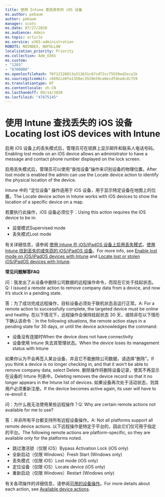 ```yaml
---
title: 使用 Intune 查找丢失的 iOS 设备
ms.author: pebaum
author: pebaum
manager: scotv
ms.date: 07/27/2020
ms.audience: Admin
ms.topic: article
ms.service: o365-administration
ROBOTS: NOINDEX, NOFOLLOW
localization_priority: Priority
ms.collection: Adm_O365
ms.custom:
- "1283"
- "6700008"
ms.openlocfilehash: 70f12328813a312631c67cd72cc75559ed2eca1b
ms.sourcegitcommit: c6692ce0fa1358ec3529e59ca0ecdfdea4cdc759
ms.translationtype: HT
ms.contentlocale: zh-CN
ms.lasthandoff: 09/14/2020
ms.locfileid: "47675145"
---
```

# <a name="locating-lost-ios-devices-with-intune"></a><span data-ttu-id="4c4eb-102">使用 Intune 查找丢失的 iOS 设备</span><span class="sxs-lookup"><span data-stu-id="4c4eb-102">Locating lost iOS devices with Intune</span></span>

<span data-ttu-id="4c4eb-103">启用 iOS 设备上的丢失模式后，管理员可在锁屏上显示邮件和联系人电话号码。</span><span class="sxs-lookup"><span data-stu-id="4c4eb-103">Enabling lost mode on an iOS device allows an administrator to have a message and contact phone number displayed on the lock screen.</span></span>

<span data-ttu-id="4c4eb-104">启用丢失模式后，管理员可以使用“查找设备”操作来识别设备的物理位置。</span><span class="sxs-lookup"><span data-stu-id="4c4eb-104">After lost mode is enabled the admin can use the Locate device action to identify the physical location of the device.</span></span>

<span data-ttu-id="4c4eb-105">Intune 中的 "定位设备" 操作适用于 iOS 设备，用于显示特定设备在地图上的位置。</span><span class="sxs-lookup"><span data-stu-id="4c4eb-105">The Locate device action in Intune works with iOS devices to show the location of a specific device on a map.</span></span>

<span data-ttu-id="4c4eb-106">若要执行此操作，iOS 设备必须位于：</span><span class="sxs-lookup"><span data-stu-id="4c4eb-106">Using this action requires the iOS device to be in:</span></span>

- <span data-ttu-id="4c4eb-107">监督模式</span><span class="sxs-lookup"><span data-stu-id="4c4eb-107">Supervised mode</span></span>
- <span data-ttu-id="4c4eb-108">丢失模式</span><span class="sxs-lookup"><span data-stu-id="4c4eb-108">Lost mode</span></span>

<span data-ttu-id="4c4eb-109">有关详细信息，请参阅 [使用 Intune 在 iOS/iPadOS 设备上启用丢失模式](https://docs.microsoft.com/intune/device-lost-mode)，[使用 Intune 找到丢失的或失窃的 iOS/iPadOS 设备](https://docs.microsoft.com/intune/device-locate)。</span><span class="sxs-lookup"><span data-stu-id="4c4eb-109">For more info, see [Enable lost mode on iOS/iPadOS devices with Intune](https://docs.microsoft.com/intune/device-lost-mode) and [Locate lost or stolen iOS/iPadOS devices with Intune](https://docs.microsoft.com/intune/device-locate).</span></span>

<span data-ttu-id="4c4eb-110">**常见问题解答**</span><span class="sxs-lookup"><span data-stu-id="4c4eb-110">**FAQ**</span></span>

<span data-ttu-id="4c4eb-111">问：我发出了从设备中删除公司数据的远程操作命令，而现在它处于挂起状态。</span><span class="sxs-lookup"><span data-stu-id="4c4eb-111">Q: I issued a remote action to remove company data from a device, and now it’s stuck in a pending state.</span></span>

<span data-ttu-id="4c4eb-112">答：为了成功完成远程操作，目标设备必须处于联机状态且运行正常。</span><span class="sxs-lookup"><span data-stu-id="4c4eb-112">A: For a remote action to successfully complete, the targeted device must be online and healthy.</span></span> <span data-ttu-id="4c4eb-113">在以下情况下，远程操作会保持挂起状态 30 天，或除非在以下情形下确认该命令：</span><span class="sxs-lookup"><span data-stu-id="4c4eb-113">In the following situations, the remote action stays in a pending state for 30 days, or until the device acknowledges the command:</span></span>

- <span data-ttu-id="4c4eb-114">设备没有连接时</span><span class="sxs-lookup"><span data-stu-id="4c4eb-114">When the device does not have connectivity</span></span>
- <span data-ttu-id="4c4eb-115">设备使用 Intune 失去其管理状态。</span><span class="sxs-lookup"><span data-stu-id="4c4eb-115">When the device loses its management status with Intune</span></span>

<span data-ttu-id="4c4eb-116">如果你认为不会再签入某台设备，并且它不能删除公司数据，请选择“删除”。</span><span class="sxs-lookup"><span data-stu-id="4c4eb-116">If you think a device is no longer checking in, and that it won’t be able to remove company data, select Delete.</span></span> <span data-ttu-id="4c4eb-117">删除操作将删除设备记录，使其不再显示在设备的 Intune 列表中。</span><span class="sxs-lookup"><span data-stu-id="4c4eb-117">Deleting removes the device record so that it no longer appears in the Intune list of devices.</span></span> <span data-ttu-id="4c4eb-118">如果设备再次处于活动状态，则其用户必须重新注册。</span><span class="sxs-lookup"><span data-stu-id="4c4eb-118">If the device becomes active again, its user will have to re-enroll it.</span></span>

<span data-ttu-id="4c4eb-119">问：为什么我无法使用某些远程操作？</span><span class="sxs-lookup"><span data-stu-id="4c4eb-119">Q: Why are certain remote actions not available for me to use?</span></span>

<span data-ttu-id="4c4eb-120">答：并非所有平台都支持所有远程设备操作。</span><span class="sxs-lookup"><span data-stu-id="4c4eb-120">A: Not all platforms support all remote device actions.</span></span> <span data-ttu-id="4c4eb-121">以下远程操作是特定于平台的，因此它们仅可用于指定的平台。</span><span class="sxs-lookup"><span data-stu-id="4c4eb-121">The following remote actions are platform-specific, so they are available only for the platforms noted.</span></span>

- <span data-ttu-id="4c4eb-122">跳过激活锁（仅限 iOS）</span><span class="sxs-lookup"><span data-stu-id="4c4eb-122">Bypass Activation Lock (iOS only)</span></span>
- <span data-ttu-id="4c4eb-123">全新启动（仅限 Windows）</span><span class="sxs-lookup"><span data-stu-id="4c4eb-123">Fresh Start (Windows only)</span></span>
- <span data-ttu-id="4c4eb-124">丢失模式（仅限 iOS）</span><span class="sxs-lookup"><span data-stu-id="4c4eb-124">Lost mode (iOS only)</span></span>
- <span data-ttu-id="4c4eb-125">定位设备（仅限 iOS）</span><span class="sxs-lookup"><span data-stu-id="4c4eb-125">Locate device (iOS only)</span></span>
- <span data-ttu-id="4c4eb-126">重新启动（仅限 Windows）</span><span class="sxs-lookup"><span data-stu-id="4c4eb-126">Restart (Windows only)</span></span>

<span data-ttu-id="4c4eb-127">有关各项操作的详细信息，请参阅[可用的设备操作](https://docs.microsoft.com/intune/device-management#available-device-actions)。</span><span class="sxs-lookup"><span data-stu-id="4c4eb-127">For more details about each action, see [Available device actions](https://docs.microsoft.com/intune/device-management#available-device-actions).</span></span>